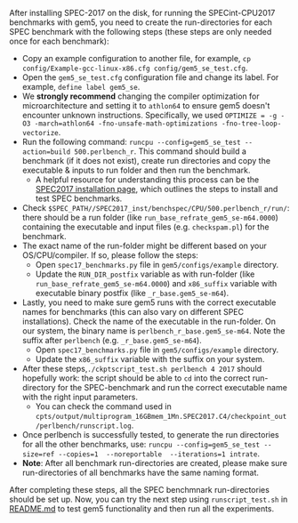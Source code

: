 After installing SPEC-2017 on the disk, for running the SPECint-CPU2017 benchmarks with gem5, you need to create the run-directories for each SPEC benchmark with the following steps (these steps are only needed once for each benchmark):  
- Copy an example configuration to another file, for example, `cp config/Example-gcc-linux-x86.cfg config/gem5_se_test.cfg`.
- Open the `gem5_se_test.cfg` configuration file and change its label. For example, `define label gem5_se`.
- We **strongly recommend** changing the compiler optimization for microarchitecture and setting it to `athlon64` to ensure gem5 doesn't encounter unknown instructions. Specifically, we used `OPTIMIZE = -g -O3 -march=athlon64 -fno-unsafe-math-optimizations -fno-tree-loop-vectorize`.
- Run the following command: `runcpu --config=gem5_se_test --action=build 500.perlbench_r`. This command should build a benchmark (if it does not exist), create run directories and copy the executable & inputs to run folder and then run the benchmark. 
    - A helpful resource for understanding this process can be the [SPEC2017 installation page](https://www.spec.org/cpu2017/Docs/install-guide-unix.html), which outlines the steps to install and test SPEC benchmarks.
- Check `$SPEC_PATH//SPEC2017_inst/benchspec/CPU/500.perlbench_r/run/`: there should be a run folder (like `run_base_refrate_gem5_se-m64.0000`) containing the executable and input files (e.g. `checkspam.pl`) for the benchmark.
- The exact name of the run-folder might be different based on your OS/CPU/compiler. If so, please follow the steps:
    * Open `spec17_benchmarks.py` file in `gem5/configs/example` directory.
    * Update the `RUN_DIR_postfix` variable as with run-folder (like `run_base_refrate_gem5_se-m64.0000`) and `x86_suffix` variable with executable binary postfix (like `_r_base.gem5_se-m64`).
- Lastly, you need to make sure gem5 runs with the correct executable names for benchmarks (this can also vary on different SPEC installations). Check the name of the executable in the run-folder. On our system, the binary name is `perlbench_r_base.gem5_se-m64`. Note the suffix after `perlbench` (e.g. `_r_base.gem5_se-m64`).
    * Open `spec17_benchmarks.py` file in `gem5/configs/example` directory.
    * Update the `x86_suffix` variable with the suffix on your system.  
- After these steps,`./ckptscript_test.sh perlbench 4 2017` should hopefully work: the script should be able to `cd` into the correct run-directory for the SPEC-benchmark and run the correct executable name with the right input parameters. 
    - You can check the command used in `cpts/output/multiprogram_16GBmem_1Mn.SPEC2017.C4/checkpoint_out/perlbench/runscript.log`.
- Once perlbench is successfully tested, to generate the run directories for all the other benchmarks, use: `runcpu --config=gem5_se_test --size=ref --copies=1  --noreportable  --iterations=1 intrate`.  
- **Note**: After all benchmark run-directories are created, please make sure run-directories of all benchmarks have the same naming format.    


After completing these steps, all the SPEC benchmnark run-directories should be set up. Now, you can try the next step using `runscript_test.sh` in [README.md](./README.md) to test gem5 functionality and then run all the experiments.



